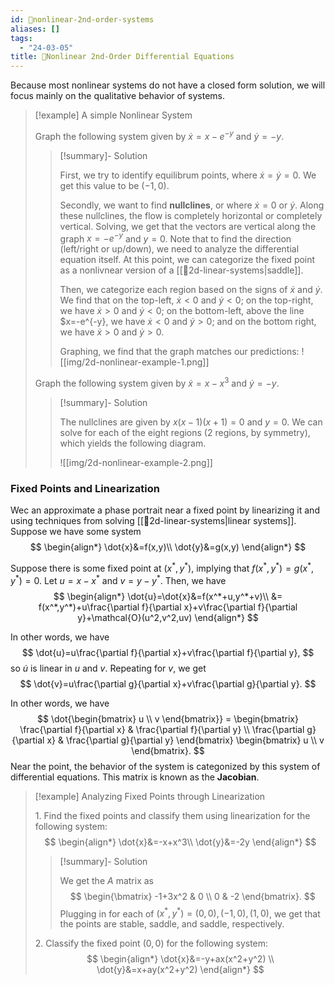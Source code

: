```yaml
---
id: 📙nonlinear-2nd-order-systems
aliases: []
tags:
  - "24-03-05"
title: 📙Nonlinear 2nd-Order Differential Equations
---
```


Because most nonlinear systems do not have a closed form solution, we will focus mainly on the qualitative behavior of systems. 

> [!example] A simple Nonlinear System
> 
> Graph the following system given by $\dot{x}=x-e^{-y}$ and $\dot{y}=-y$.
>
> > [!summary]- Solution 
> > 
> > First, we try to identify equilibrum points, where $\dot{x}=\dot{y}=0$. We get this value to be $(-1,0)$. 
> > 
> > Secondly, we want to find **nullclines**, or where $\dot{x}=0$ or $\dot{y}$. Along these nullclines, the flow is completely horizontal or completely vertical. Solving, we get that the vectors are vertical along the graph $x=-e^{-y}$ and $y=0$. Note that to find the direction (left/right or up/down), we need to analyze the differential equation itself. At this point, we can categorize the fixed point as a nonlivnear version of a [[📙2d-linear-systems|saddle]].
> > 
> > Then, we categorize each region based on the signs of $\dot{x}$ and $\dot{y}$. We find that on the top-left, $\dot{x}<0$ and $\dot{y}<0$; on the top-right, we have $\dot{x}>0$ and $\dot{y}<0$; on the bottom-left, above the line $x=-e^{-y}, we have $\dot{x}<0$ and $\dot{y}>0$; and on the bottom right, we have $\dot{x}>0$ and $\dot{y}>0$. 
> > 
> > Graphing, we find that the graph matches our predictions:
> > ![[img/2d-nonlinear-example-1.png]]
> 
> Graph the following system given by $\dot{x}=x-x^3$ and $\dot{y}=-y$.
> 
> > [!summary]- Solution 
> > 
> > The nullclines are given by $x(x-1)(x+1)=0$ and $y=0$. We can solve for each of the eight regions (2 regions, by symmetry), which yields the following diagram. 
> > 
> > ![[img/2d-nonlinear-example-2.png]]

### Fixed Points and Linearization

Wec an approximate a phase portrait near a fixed point by linearizing it and using techniques from solving [[📙2d-linear-systems|linear systems]]. Suppose we have some system 
$$
\begin{align*}
\dot{x}&=f(x,y)\\
\dot{y}&=g(x,y)
\end{align*}
$$

Suppose there is some fixed point at $(x^*, y^*)$, implying that $f(x^*,y^*)=g(x^*,y^*)=0$. Let $u=x-x^*$ and $v=y-y^*$. Then, we have 
$$
\begin{align*}
\dot{u}=\dot{x}&=f(x^*+u,y^*+v)\\
&= f(x^*,y^*)+u\frac{\partial f}{\partial x}+v\frac{\partial f}{\partial y}+\mathcal{O}(u^2,v^2,uv)
\end{align*}
$$

In other words, we have 
$$
\dot{u}=u\frac{\partial f}{\partial x}+v\frac{\partial f}{\partial y},
$$
so $\dot{u}$ is linear in $u$ and $v$. Repeating for $v$, we get 
$$
\dot{v}=u\frac{\partial g}{\partial x}+v\frac{\partial g}{\partial y}.
$$

In other words, we have 
$$
\dot{\begin{bmatrix} u \\ v \end{bmatrix}} = \begin{bmatrix} \frac{\partial f}{\partial x} & \frac{\partial f}{\partial y} \\ \frac{\partial g}{\partial x} & \frac{\partial g}{\partial y} \end{bmatrix} \begin{bmatrix} u \\ v \end{bmatrix}.
$$
Near the point, the behavior of the system is categonized by this system of differential equations. This matrix is known as the **Jacobian**. 

> [!example] Analyzing Fixed Points through Linearization 
> 
> 1\. Find the fixed points and classify them using linearization for the following system: 
> $$
> \begin{align*}
> \dot{x}&=-x+x^3\\
> \dot{y}&=-2y 
> \end{align*}
> $$
> > [!summary]- Solution 
> > 
> > We get the $A$ matrix as 
> > $$
> > \begin{\bmatrix} -1+3x^2 & 0 \\ 0 & -2 \end{bmatrix}. 
> > $$
> > Plugging in for each of $(x^*,y^*)=(0,0),(-1,0),(1,0)$, we get that the points are stable, saddle, and saddle, respectively. 
> 
> 2\. Classify the fixed point $(0,0)$ for the following system:
> $$
> \begin{align*}
> \dot{x}&=-y+ax(x^2+y^2) \\
> \dot{y}&=x+ay(x^2+y^2)
> \end{align*}
> $$
